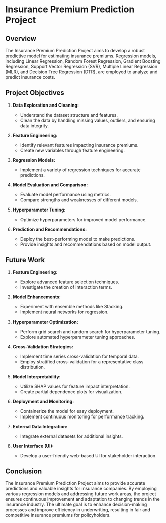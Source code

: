 # Insurance Premium Prediction Project

## Overview

The Insurance Premium Prediction Project aims to develop a robust predictive model for estimating insurance premiums. Regression models, including Linear Regression, Random Forest Regression, Gradient Boosting Regression, Support Vector Regression (SVR), Multiple Linear Regression (MLR), and Decision Tree Regression (DTR), are employed to analyze and predict insurance costs.

## Project Objectives

1. **Data Exploration and Cleaning:**
   - Understand the dataset structure and features.
   - Clean the data by handling missing values, outliers, and ensuring data integrity.

2. **Feature Engineering:**
   - Identify relevant features impacting insurance premiums.
   - Create new variables through feature engineering.

3. **Regression Models:**
   - Implement a variety of regression techniques for accurate predictions.

4. **Model Evaluation and Comparison:**
   - Evaluate model performance using metrics.
   - Compare strengths and weaknesses of different models.

5. **Hyperparameter Tuning:**
   - Optimize hyperparameters for improved model performance.

6. **Prediction and Recommendations:**
   - Deploy the best-performing model to make predictions.
   - Provide insights and recommendations based on model output.

## Future Work

1. **Feature Engineering:**
   - Explore advanced feature selection techniques.
   - Investigate the creation of interaction terms.

2. **Model Enhancements:**
   - Experiment with ensemble methods like Stacking.
   - Implement neural networks for regression.

3. **Hyperparameter Optimization:**
   - Perform grid search and random search for hyperparameter tuning.
   - Explore automated hyperparameter tuning approaches.

4. **Cross-Validation Strategies:**
   - Implement time series cross-validation for temporal data.
   - Employ stratified cross-validation for a representative class distribution.

5. **Model Interpretability:**
   - Utilize SHAP values for feature impact interpretation.
   - Create partial dependence plots for visualization.

6. **Deployment and Monitoring:**
   - Containerize the model for easy deployment.
   - Implement continuous monitoring for performance tracking.

7. **External Data Integration:**
   - Integrate external datasets for additional insights.

8. **User Interface (UI):**
   - Develop a user-friendly web-based UI for stakeholder interaction.

## Conclusion

The Insurance Premium Prediction Project aims to provide accurate predictions and valuable insights for insurance companies. By employing various regression models and addressing future work areas, the project ensures continuous improvement and adaptation to changing trends in the insurance industry. The ultimate goal is to enhance decision-making processes and improve efficiency in underwriting, resulting in fair and competitive insurance premiums for policyholders.
